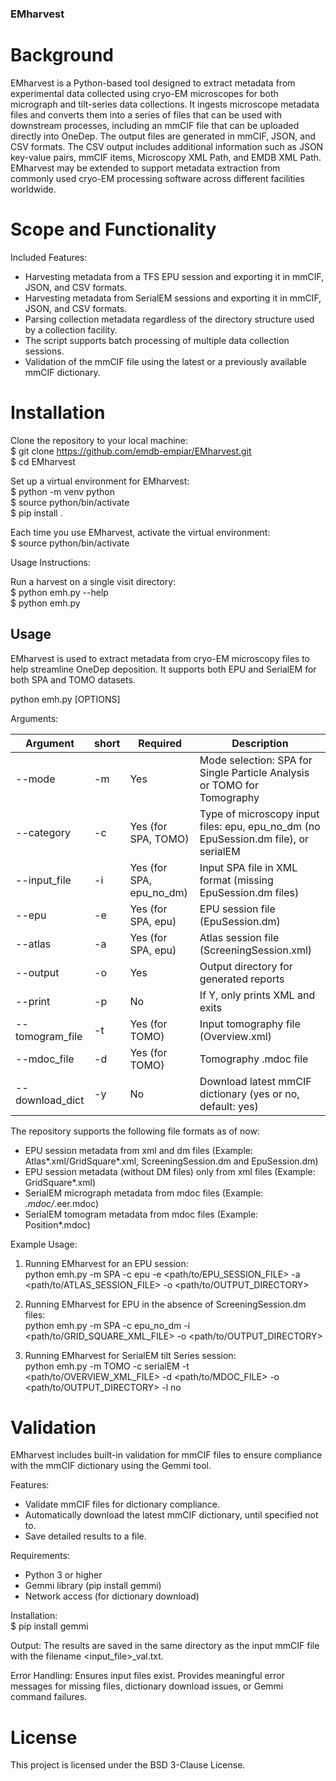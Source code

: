 ### EMharvest

# Background

EMharvest is a Python-based tool designed to extract metadata from experimental data collected using cryo-EM microscopes for both micrograph and tilt-series data collections. It ingests microscope metadata files and converts them into a series of files that can be used with downstream processes, including an mmCIF file that can be uploaded directly into OneDep. The output files are generated in mmCIF, JSON, and CSV formats. The CSV output includes additional information such as JSON key-value pairs, mmCIF items, Microscopy XML Path, and EMDB XML Path. EMharvest may be extended to support metadata extraction from commonly used cryo-EM processing software across different facilities worldwide.

# Scope and Functionality

Included Features:
- Harvesting metadata from a TFS EPU session and exporting it in mmCIF, JSON, and CSV formats.
- Harvesting metadata from SerialEM sessions and exporting it in mmCIF, JSON, and CSV formats.
- Parsing collection metadata regardless of the directory structure used by a collection facility.
- The script supports batch processing of multiple data collection sessions.
- Validation of the mmCIF file using the latest or a previously available mmCIF dictionary.


# Installation

Clone the repository to your local machine:  
$ git clone https://github.com/emdb-empiar/EMharvest.git  
$ cd EMharvest  

Set up a virtual environment for EMharvest:  
$ python -m venv python  
$ source python/bin/activate  
$ pip install .

Each time you use EMharvest, activate the virtual environment:  
$ source python/bin/activate

Usage Instructions:

Run a harvest on a single visit directory:  
$ python emh.py --help  
$ python emh.py  

## Usage

EMharvest is used to extract metadata from cryo-EM microscopy files to help streamline OneDep deposition. It supports both EPU and SerialEM for both SPA and TOMO datasets.

python emh.py [OPTIONS]  

Arguments:

|Argument|	short|	Required|	Description|      
|--------|------|---------|------------|
|--mode|	-m|	Yes|	Mode selection: SPA for Single Particle Analysis or TOMO for Tomography|  
|--category|	-c|	Yes (for SPA, TOMO)|	Type of microscopy input files: epu, epu_no_dm (no EpuSession.dm file), or serialEM|  
|--input_file|	-i|	Yes (for SPA, epu_no_dm)|	Input SPA file in XML format (missing EpuSession.dm files)|  
|--epu|		-e|	Yes (for SPA, epu)|	EPU session file (EpuSession.dm)|  
|--atlas|	-a|	Yes (for SPA, epu)|	Atlas session file (ScreeningSession.xml)|  
|--output|	-o|	Yes|	Output directory for generated reports|  
|--print|	-p|	No|	If Y, only prints XML and exits|  
|--tomogram_file|	-t|	Yes (for TOMO)|	Input tomography file (Overview.xml)|  
|--mdoc_file|	-d|	Yes (for TOMO)|	Tomography .mdoc file|  
|--download_dict|	-y|	 No|	Download latest mmCIF dictionary (yes or no, default: yes)|  

The repository supports the following file formats as of now:  
- EPU session metadata from xml and dm files (Example: Atlas*.xml/GridSquare*.xml, ScreeningSession.dm and EpuSession.dm)
- EPU session metadata (without DM files) only from xml files (Example: GridSquare*.xml)
- SerialEM micrograph metadata from mdoc files (Example: *.mdoc/*.eer.mdoc)
- SerialEM tomogram metadata from mdoc files (Example: Position*.mdoc)

Example Usage:

1. Running EMharvest for an EPU session:  
python emh.py -m SPA -c epu -e <path/to/EPU_SESSION_FILE> -a <path/to/ATLAS_SESSION_FILE> -o <path/to/OUTPUT_DIRECTORY>

2. Running EMharvest for EPU in the absence of ScreeningSession.dm files:  
python emh.py -m SPA -c epu_no_dm -i <path/to/GRID_SQUARE_XML_FILE> -o <path/to/OUTPUT_DIRECTORY>

3. Running EMharvest for SerialEM tilt Series session:  
python emh.py -m TOMO -c serialEM -t <path/to/OVERVIEW_XML_FILE> -d <path/to/MDOC_FILE> -o <path/to/OUTPUT_DIRECTORY> -l no

# Validation

EMharvest includes built-in validation for mmCIF files to ensure compliance with the mmCIF dictionary using the Gemmi tool. 

Features:  
- Validate mmCIF files for dictionary compliance.
- Automatically download the latest mmCIF dictionary, until specified not to.
- Save detailed results to a file.

Requirements:  
- Python 3 or higher
- Gemmi library (pip install gemmi)
- Network access (for dictionary download)

Installation:  
$ pip install gemmi

Output:
The results are saved in the same directory as the input mmCIF file with the filename <input_file>_val.txt.

Error Handling:
Ensures input files exist.
Provides meaningful error messages for missing files, dictionary download issues, or Gemmi command failures.

# License
This project is licensed under the BSD 3-Clause License.
